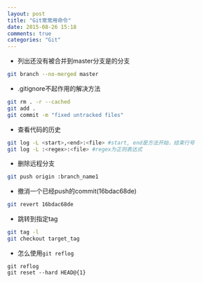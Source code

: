 ```yaml
---
layout: post
title: "Git常常用命令"
date: 2015-08-26 15:18
comments: true
categories: "Git"
---
```

* 列出还没有被合并到master分支是的分支
``` bash
git branch --no-merged master
```
* .gitignore不起作用的解决方法
``` bash
git rm . -r --cached
git add .
git commit -m "fixed untracked files"
```
* 查看代码的历史
``` bash
git log -L <start>,<end>:<file> #start, end是方法开始，结束行号
git log -L :<regex>:<file> #regex为正则表达式
```
* 删除远程分支
``` bash
git push origin :branch_name1
```
* 撤消一个已经push的commit(16bdac68de)
``` bash
git revert 16bdac68de
```
* 跳转到指定tag
``` bash
git tag -l
git checkout target_tag
```
* 怎么使用`git reflog`
```
git reflog
git reset --hard HEAD@{1}
```

